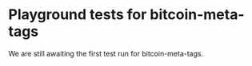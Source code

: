 # Playground tests for bitcoin-meta-tags
We are still awaiting the first test run for bitcoin-meta-tags.
